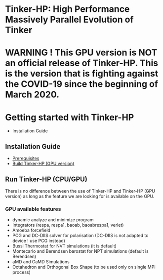 Tinker-HP: High Performance Massively Parallel Evolution of Tinker
================================================


# WARNING ! This GPU version is NOT an official release of Tinker-HP. This is the version that is fighting against the COVID-19 since the beginning of March 2020.
          

# Getting started with Tinker-HP
   - Installation Guide

## Installation Guide
   -  [Prerequisites](Prerequisites.md)
   -  [Build Tinker-HP (GPU version)](build.md)

## Run Tinker-HP (CPU/GPU)
There is no difference between the use of Tinker-HP and Tinker-HP (GPU version) as long as the feature we are looking for is available on the GPU.

### GPU available features
   - dynamic analyze and minimize program
   - Integrators (respa, respa1, baoab, baoabrespa1, verlet)
   - Amoeba forcefield
   - PCG and DC-DIIS solver for polarisation (DC-DIIS is not adapted to device ! use PCG instead)
   - Bussi Thermostat for NVT simulations  (it is default)
   - Montecarlo and Berendsen barostat for NPT simulations (default is Berendsen)
   - aMD and GaMD Simulations
   - Octahedron and Orthogonal Box Shape (to be used only on single MPI process)
